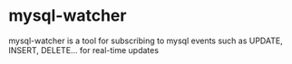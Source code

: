 # mysql-watcher
mysql-watcher is a tool for subscribing to mysql events such as UPDATE, INSERT, DELETE... for real-time updates
